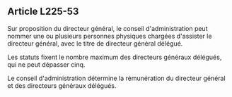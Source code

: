 Article L225-53
----
Sur proposition du directeur général, le conseil d'administration peut nommer
une ou plusieurs personnes physiques chargées d'assister le directeur général,
avec le titre de directeur général délégué.

Les statuts fixent le nombre maximum des directeurs généraux délégués, qui ne
peut dépasser cinq.

Le conseil d'administration détermine la rémunération du directeur général et
des directeurs généraux délégués.

